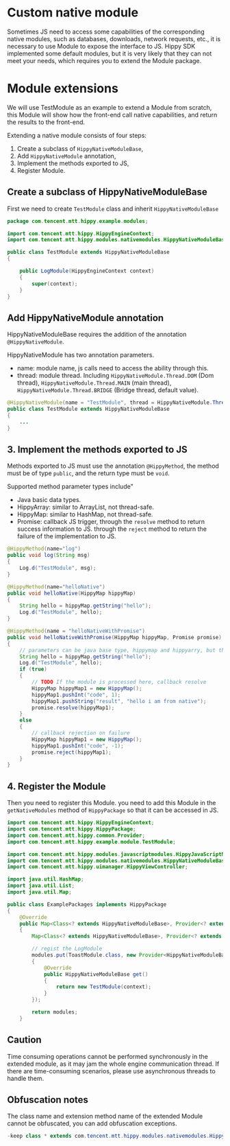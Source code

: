 # Custom native module

Sometimes JS need to access some capabilities of the corresponding native modules, such as databases, downloads, network requests, etc., it is necessary to use Module to expose the interface to JS. Hippy SDK implemented some default modules, but it is very likely that they can not meet your needs, which requires you to extend the Module package.

# Module extensions

We will use TestModule as an example to extend a Module from scratch, this Module will show how the front-end call native capabilities, and return the results to the front-end.

Extending a native module consists of four steps:

1. Create a subclass of `HippyNativeModuleBase`,
2. Add `HippyNativeModule` annotation,
3. Implement the methods exported to JS,
4. Register Module.

## Create a subclass of HippyNativeModuleBase

First we need to create `TestModule` class and inherit `HippyNativeModuleBase`

```java
package com.tencent.mtt.hippy.example.modules;

import com.tencent.mtt.hippy.HippyEngineContext;
import com.tencent.mtt.hippy.modules.nativemodules.HippyNativeModuleBase;

public class TestModule extends HippyNativeModuleBase
{

    public LogModule(HippyEngineContext context)
    {
        super(context);
    }
}
```

## Add HippyNativeModule annotation

HippyNativeModuleBase requires the addition of the annotation `@HippyNativeModule`.

HippyNativeModule has two annotation parameters.

- name: module name, js calls need to access the ability through this.
- thread: module thread. Including `HippyNativeModule.Thread.DOM` (Dom thread), `HippyNativeModule.Thread.MAIN` (main thread), `HippyNativeModule.Thread.BRIDGE` (Bridge thread, default value).

``` java
@HippyNativeModule(name = "TestModule", thread = HippyNativeModule.Thread.BRIDGE)
public class TestModule extends HippyNativeModuleBase
{
    ...
}
```

## 3. Implement the methods exported to JS

Methods exported to JS must use the annotation `@HippyMethod`, the method must be of type `public`, and the return type must be `void`.

Supported method parameter types include"

- Java basic data types.
- HippyArray: similar to ArrayList, not thread-safe.
- HippyMap: similar to HashMap, not thread-safe.
- Promise: callback JS trigger, through the `resolve` method to return success information to JS. through the `reject` method to return the failure of the implementation to JS.

```java
@HippyMethod(name="log")
public void log(String msg)
{
    Log.d("TestModule", msg);
}

@HippyMethod(name="helloNative")
public void helloNative(HippyMap hippyMap)
{
    String hello = hippyMap.getString("hello");
    Log.d("TestModule", hello);
}

@HippyMethod(name = "helloNativeWithPromise")
public void helloNativeWithPromise(HippyMap hippyMap, Promise promise)
{
    // parameters can be java base type, hippymap and hippyarry, but the front-end call must correspond correctly
    String hello = hippyMap.getString("hello");
    Log.d("TestModule", hello);
    if (true)
    {
        // TODO If the module is processed here, callback resolve
        HippyMap hippyMap1 = new HippyMap();
        hippyMap1.pushInt("code", 1);
        hippyMap1.pushString("result", "hello i am from native");
        promise.resolve(hippyMap1);
    }
    else
    {
        // callback rejection on failure
        HippyMap hippyMap1 = new HippyMap();
        hippyMap1.pushInt("code", -1);
        promise.reject(hippyMap1);
    }
}
```

## 4. Register the Module

Then you need to register this Module. you need to add this Module in the `getNativeModules` method of `HippyPackage` so that it can be accessed in JS.

```java
import com.tencent.mtt.hippy.HippyEngineContext;
import com.tencent.mtt.hippy.HippyPackage;
import com.tencent.mtt.hippy.common.Provider;
import com.tencent.mtt.hippy.example.module.TestModule;

import com.tencent.mtt.hippy.modules.javascriptmodules.HippyJavaScriptModule;
import com.tencent.mtt.hippy.modules.nativemodules.HippyNativeModuleBase;
import com.tencent.mtt.hippy.uimanager.HippyViewController;

import java.util.HashMap;
import java.util.List;
import java.util.Map;

public class ExamplePackages implements HippyPackage
{
    @Override
    public Map<Class<? extends HippyNativeModuleBase>, Provider<? extends     HippyNativeModuleBase>> getNativeModules(final HippyEngineContext context)
    {
        Map<Class<? extends HippyNativeModuleBase>, Provider<? extends HippyNativeModuleBase>> modules = new HashMap<>();

        // regist the LogModule
        modules.put(ToastModule.class, new Provider<HippyNativeModuleBase>()
        {
            @Override
            public HippyNativeModuleBase get()
            {
                return new TestModule(context);
            }
        });

        return modules;
    }
```

## Caution

Time consuming operations cannot be performed synchronously in the extended module, as it may jam the whole engine communication thread. If there are time-consuming scenarios, please use asynchronous threads to handle them.

## Obfuscation notes

The class name and extension method name of the extended Module cannot be obfuscated, you can add obfuscation exceptions.

``` java
-keep class * extends com.tencent.mtt.hippy.modules.nativemodules.HippyNativeModuleBase{ public *;}
```
